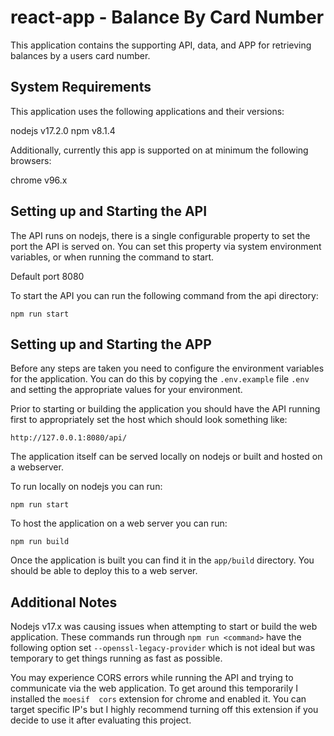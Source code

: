 # react-app - Balance By Card Number

This application contains the supporting API, data, and APP for retrieving balances by a users card number.

## System Requirements

This application uses the following applications and their versions:

nodejs v17.2.0
npm v8.1.4

Additionally, currently this app is supported on at minimum the following browsers:

chrome v96.x

## Setting up and Starting the API

The API runs on nodejs, there is a single configurable property to set the port
the API is served on.  You can set this property via system environment variables, or when running the command to start.

Default port 8080

To start the API you can run the following command from the api directory:

`npm run start`

## Setting up and Starting the APP

Before any steps are taken you need to configure the environment variables for the application.  You can do this by copying the `.env.example` file `.env` and
setting the appropriate values for your environment.

Prior to starting or building the application you should have the API running first to appropriately set the host which should look something like:

`http://127.0.0.1:8080/api/`

The application itself can be served locally on nodejs or built and hosted on a webserver.

To run locally on nodejs you can run:

`npm run start`

To host the application on a web server you can run:

`npm run build`

Once the application is built you can find it in the `app/build` directory.  You should be able to deploy this to a web server.

## Additional Notes

Nodejs v17.x was causing issues when attempting to start or build the web application.  These commands run through `npm run <command>` have the following option set `--openssl-legacy-provider` which is not ideal but was temporary to 
get things running as fast as possible.

You may experience CORS errors while running the API and trying to communicate 
via the web application. To get around this temporarily I installed the `moesif 
cors` extension for chrome and enabled it.  You can target specific IP's but I highly recommend turning off this extension if you decide to use it after evaluating this project.